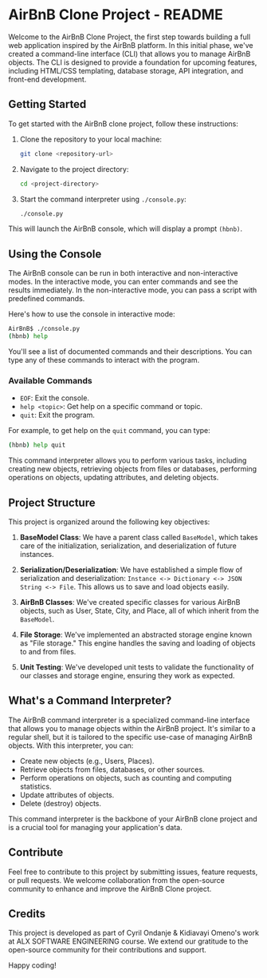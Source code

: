 # AirBnB Clone Project - README

Welcome to the AirBnB Clone Project, the first step towards building a full web application inspired by the AirBnB platform. In this initial phase, we've created a command-line interface (CLI) that allows you to manage AirBnB objects. The CLI is designed to provide a foundation for upcoming features, including HTML/CSS templating, database storage, API integration, and front-end development.

## Getting Started

To get started with the AirBnB clone project, follow these instructions:

1. Clone the repository to your local machine:

   ```bash
   git clone <repository-url>
   ```

2. Navigate to the project directory:

   ```bash
   cd <project-directory>
   ```

3. Start the command interpreter using `./console.py`:

   ```bash
   ./console.py
   ```

This will launch the AirBnB console, which will display a prompt `(hbnb)`.

## Using the Console

The AirBnB console can be run in both interactive and non-interactive modes. In the interactive mode, you can enter commands and see the results immediately. In the non-interactive mode, you can pass a script with predefined commands.

Here's how to use the console in interactive mode:

```bash
AirBnB$ ./console.py
(hbnb) help
```

You'll see a list of documented commands and their descriptions. You can type any of these commands to interact with the program.

### Available Commands

- `EOF`: Exit the console.
- `help <topic>`: Get help on a specific command or topic.
- `quit`: Exit the program.

For example, to get help on the `quit` command, you can type:

```bash
(hbnb) help quit
```

This command interpreter allows you to perform various tasks, including creating new objects, retrieving objects from files or databases, performing operations on objects, updating attributes, and deleting objects.

## Project Structure

This project is organized around the following key objectives:

1. **BaseModel Class**: We have a parent class called `BaseModel`, which takes care of the initialization, serialization, and deserialization of future instances.

2. **Serialization/Deserialization**: We have established a simple flow of serialization and deserialization: `Instance <-> Dictionary <-> JSON String <-> File`. This allows us to save and load objects easily.

3. **AirBnB Classes**: We've created specific classes for various AirBnB objects, such as User, State, City, and Place, all of which inherit from the `BaseModel`.

4. **File Storage**: We've implemented an abstracted storage engine known as "File storage." This engine handles the saving and loading of objects to and from files.

5. **Unit Testing**: We've developed unit tests to validate the functionality of our classes and storage engine, ensuring they work as expected.

## What's a Command Interpreter?

The AirBnB command interpreter is a specialized command-line interface that allows you to manage objects within the AirBnB project. It's similar to a regular shell, but it is tailored to the specific use-case of managing AirBnB objects. With this interpreter, you can:

- Create new objects (e.g., Users, Places).
- Retrieve objects from files, databases, or other sources.
- Perform operations on objects, such as counting and computing statistics.
- Update attributes of objects.
- Delete (destroy) objects.

This command interpreter is the backbone of your AirBnB clone project and is a crucial tool for managing your application's data.

## Contribute

Feel free to contribute to this project by submitting issues, feature requests, or pull requests. We welcome collaboration from the open-source community to enhance and improve the AirBnB Clone project.

## Credits

This project is developed as part of Cyril Ondanje & Kidiavayi Omeno's work at ALX SOFTWARE ENGINEERING course. We extend our gratitude to the open-source community for their contributions and support.

Happy coding!
